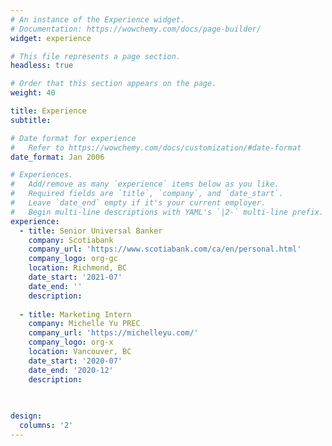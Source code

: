 ```yaml
---
# An instance of the Experience widget.
# Documentation: https://wowchemy.com/docs/page-builder/
widget: experience

# This file represents a page section.
headless: true

# Order that this section appears on the page.
weight: 40

title: Experience
subtitle:

# Date format for experience
#   Refer to https://wowchemy.com/docs/customization/#date-format
date_format: Jan 2006

# Experiences.
#   Add/remove as many `experience` items below as you like.
#   Required fields are `title`, `company`, and `date_start`.
#   Leave `date_end` empty if it's your current employer.
#   Begin multi-line descriptions with YAML's `|2-` multi-line prefix.
experience:
  - title: Senior Universal Banker
    company: Scotiabank
    company_url: 'https://www.scotiabank.com/ca/en/personal.html'
    company_logo: org-gc
    location: Richmond, BC 
    date_start: '2021-07'
    date_end: ''
    description: 
    
  - title: Marketing Intern
    company: Michelle Yu PREC
    company_url: 'https://michelleyu.com/'
    company_logo: org-x
    location: Vancouver, BC
    date_start: '2020-07'
    date_end: '2020-12'
    description: 
    
    

design:
  columns: '2'
---
```

